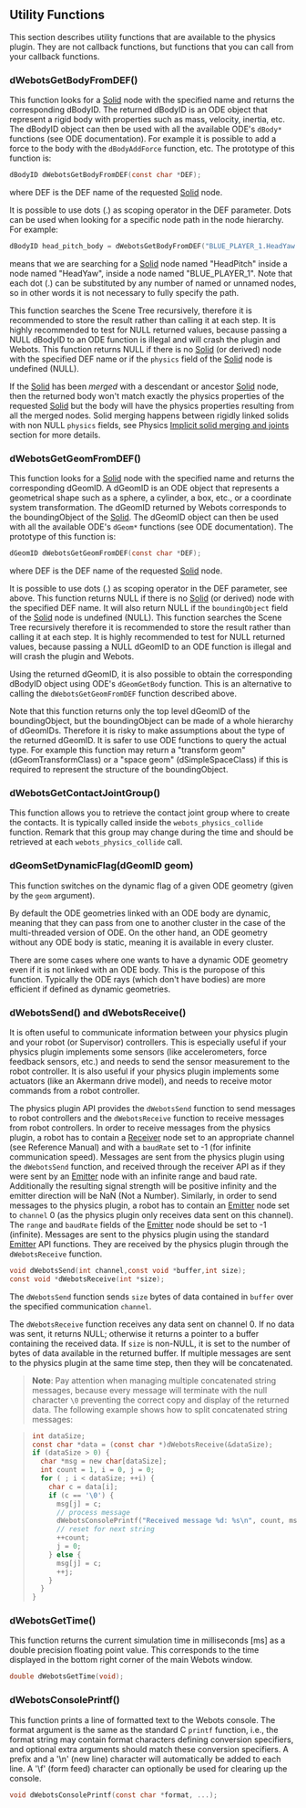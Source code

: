 ## Utility Functions

This section describes utility functions that are available to the physics
plugin. They are not callback functions, but functions that you can call from
your callback functions.

### dWebotsGetBodyFromDEF()

This function looks for a [Solid](solid.md) node with the specified name and
returns the corresponding dBodyID. The returned dBodyID is an ODE object that
represent a rigid body with properties such as mass, velocity, inertia, etc. The
dBodyID object can then be used with all the available ODE's `dBody*` functions
(see ODE documentation). For example it is possible to add a force to the body
with the `dBodyAddForce` function, etc. The prototype of this function is:

```c
dBodyID dWebotsGetBodyFromDEF(const char *DEF);
```

where DEF is the DEF name of the requested [Solid](solid.md) node.

It is possible to use dots (.) as scoping operator in the DEF parameter. Dots
can be used when looking for a specific node path in the node hierarchy. For
example:

```c
dBodyID head_pitch_body = dWebotsGetBodyFromDEF("BLUE_PLAYER_1.HeadYaw.HeadPitch");
```

means that we are searching for a [Solid](solid.md) node named "HeadPitch"
inside a node named "HeadYaw", inside a node named "BLUE\_PLAYER\_1". Note that
each dot (.) can be substituted by any number of named or unnamed nodes, so in
other words it is not necessary to fully specify the path.

This function searches the Scene Tree recursively, therefore it is recommended
to store the result rather than calling it at each step. It is highly
recommended to test for NULL returned values, because passing a NULL dBodyID to
an ODE function is illegal and will crash the plugin and Webots. This function
returns NULL if there is no [Solid](solid.md) (or derived) node with the
specified DEF name or if the `physics` field of the [Solid](solid.md) node is
undefined (NULL).

If the [Solid](solid.md) has been *merged* with a descendant or ancestor
[Solid](solid.md) node, then the returned body won't match exactly the physics
properties of the requested [Solid](solid.md) but the body will have the physics
properties resulting from all the merged nodes. Solid merging happens between
rigidly linked solids with non NULL `physics` fields, see Physics [ Implicit
solid merging and joints](physics.md#implicit-solid-merging-and-joints) section
for more details.

### dWebotsGetGeomFromDEF()

This function looks for a [Solid](solid.md) node with the specified name and
returns the corresponding dGeomID. A dGeomID is an ODE object that represents a
geometrical shape such as a sphere, a cylinder, a box, etc., or a coordinate
system transformation. The dGeomID returned by Webots corresponds to the
boundingObject of the [Solid](solid.md). The dGeomID object can then be used
with all the available ODE's `dGeom*` functions (see ODE documentation). The
prototype of this function is:

```c
dGeomID dWebotsGetGeomFromDEF(const char *DEF);
```

where DEF is the DEF name of the requested [Solid](solid.md) node.

It is possible to use dots (.) as scoping operator in the DEF parameter, see
above. This function returns NULL if there is no [Solid](solid.md) (or derived)
node with the specified DEF name. It will also return NULL if the
`boundingObject` field of the [Solid](solid.md) node is undefined (NULL). This
function searches the Scene Tree recursively therefore it is recommended to
store the result rather than calling it at each step. It is highly recommended
to test for NULL returned values, because passing a NULL dGeomID to an ODE
function is illegal and will crash the plugin and Webots.

Using the returned dGeomID, it is also possible to obtain the corresponding
dBodyID object using ODE's `dGeomGetBody` function. This is an alternative to
calling the `dWebotsGetGeomFromDEF` function described above.

Note that this function returns only the top level dGeomID of the
boundingObject, but the boundingObject can be made of a whole hierarchy of
dGeomIDs. Therefore it is risky to make assumptions about the type of the
returned dGeomID. It is safer to use ODE functions to query the actual type. For
example this function may return a "transform geom" (dGeomTransformClass) or a
"space geom" (dSimpleSpaceClass) if this is required to represent the structure
of the boundingObject.

### dWebotsGetContactJointGroup()

This function allows you to retrieve the contact joint group where to create the
contacts. It is typically called inside the `webots_physics_collide` function.
Remark that this group may change during the time and should be retrieved at
each `webots_physics_collide` call.

### dGeomSetDynamicFlag(dGeomID geom)

This function switches on the dynamic flag of a given ODE geometry (given by the
`geom` argument).

By default the ODE geometries linked with an ODE body are dynamic, meaning that
they can pass from one to another cluster in the case of the multi-threaded
version of ODE. On the other hand, an ODE geometry without any ODE body is
static, meaning it is available in every cluster.

There are some cases where one wants to have a dynamic ODE geometry even if it
is not linked with an ODE body. This is the puropose of this function. Typically
the ODE rays (which don't have bodies) are more efficient if defined as dynamic
geometries.

### dWebotsSend() and dWebotsReceive()

It is often useful to communicate information between your physics plugin and
your robot (or Supervisor) controllers. This is especially useful if your
physics plugin implements some sensors (like accelerometers, force feedback
sensors, etc.) and needs to send the sensor measurement to the robot controller.
It is also useful if your physics plugin implements some actuators (like an
Akermann drive model), and needs to receive motor commands from a robot
controller.

The physics plugin API provides the `dWebotsSend` function to send messages to
robot controllers and the `dWebotsReceive` function to receive messages from
robot controllers. In order to receive messages from the physics plugin, a robot
has to contain a [Receiver](receiver.md) node set to an appropriate channel (see
Reference Manual) and with a `baudRate` set to -1 (for infinite communication
speed).
Messages are sent from the physics plugin using the `dWebotsSend`
function, and received through the receiver API as if they were sent by an
[Emitter](emitter.md) node with an infinite range and baud rate.
Additionally the resulting signal strength will be positive infinity and the emitter direction will be NaN (Not a Number).
Similarly, in order to send messages to the physics plugin, a robot has to contain an
[Emitter](emitter.md) node set to `channel` 0 (as the physics plugin only
receives data sent on this channel). The `range` and `baudRate` fields of the
[Emitter](emitter.md) node should be set to -1 (infinite). Messages are sent to
the physics plugin using the standard [Emitter](emitter.md) API functions. They
are received by the physics plugin through the `dWebotsReceive` function.

```c
void dWebotsSend(int channel,const void *buffer,int size);
const void *dWebotsReceive(int *size);
```

The `dWebotsSend` function sends `size` bytes of data contained in `buffer`
over the specified communication `channel`.

The `dWebotsReceive` function receives any data sent on channel 0. If no data
was sent, it returns NULL; otherwise it returns a pointer to a buffer containing
the received data. If `size` is non-NULL, it is set to the number of bytes of
data available in the returned buffer. If multiple messages are sent to the
physics plugin at the same time step, then they will be concatenated.

> **Note**:
Pay attention when managing multiple concatenated string messages, because every
message will terminate with the null character `\0` preventing the correct copy
and display of the returned data. The following example shows how to split
concatenated string messages:

> ```c
> int dataSize;
> const char *data = (const char *)dWebotsReceive(&dataSize);
> if (dataSize > 0) {
>   char *msg = new char[dataSize];
>   int count = 1, i = 0, j = 0;
>   for ( ; i < dataSize; ++i) {
>     char c = data[i];
>     if (c == '\0') {
>       msg[j] = c;
>       // process message
>       dWebotsConsolePrintf("Received message %d: %s\n", count, msg);
>       // reset for next string
>       ++count;
>       j = 0;
>     } else {
>       msg[j] = c;
>       ++j;
>     }
>   }
> }
> ```

### dWebotsGetTime()

This function returns the current simulation time in milliseconds [ms] as a
double precision floating point value. This corresponds to the time displayed in
the bottom right corner of the main Webots window.

```c
double dWebotsGetTime(void);
```

### dWebotsConsolePrintf()

This function prints a line of formatted text to the Webots console. The format
argument is the same as the standard C `printf` function, i.e., the format
string may contain format characters defining conversion specifiers, and
optional extra arguments should match these conversion specifiers. A prefix and
a '\n' (new line) character will automatically be added to each line. A '\f'
(form feed) character can optionally be used for clearing up the console.

```c
void dWebotsConsolePrintf(const char *format, ...);
```

